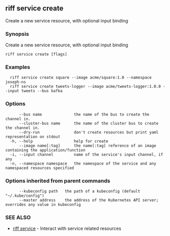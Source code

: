 ## riff service create

Create a new service resource, with optional input binding

### Synopsis

Create a new service resource, with optional input binding

```
riff service create [flags]
```

### Examples

```
  riff service create square --image acme/square:1.0 --namespace joseph-ns
  riff service create tweets-logger --image acme/tweets-logger:1.0.0 --input tweets --bus kafka
```

### Options

```
      --bus name              the name of the bus to create the channel in.
      --cluster-bus name      the name of the cluster bus to create the channel in.
      --dry-run               don't create resources but print yaml representation on stdout
  -h, --help                  help for create
      --image name[:tag]      the name[:tag] reference of an image containing the application/function
  -i, --input channel         name of the service's input channel, if any
  -n, --namespace namespace   the namespace of the service and any namespaced resources specified
```

### Options inherited from parent commands

```
      --kubeconfig path   the path of a kubeconfig (default "~/.kube/config")
      --master address    the address of the Kubernetes API server; overrides any value in kubeconfig
```

### SEE ALSO

* [riff service](riff_service.md)	 - Interact with service related resources

